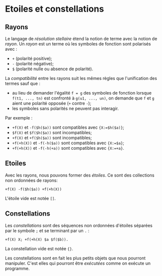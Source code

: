 # Etoiles et constellations

## Rayons

Le langage de *résolution stellaire* étend la notion de terme avec la notion
de *rayon*. Un *rayon* est un terme où les symboles de fonction sont polarisés
avec :
- `+` (polarité positive);
- `-` (polarité négative);
- `$` (polarité nulle ou absence de polarité).

La *compatibilité* entre les rayons suit les mêmes règles que l'unification
des termes sauf que :
- au lieu de demander l'égalité `f = g` des symboles de fonction lorsque
`f(t1, ..., tn)` est confronté à `g(u1, ..., un)`, on demande que `f` et `g`
aient une polarité opposée (`+` contre `-`);
- les symboles sans polarités ne peuvent pas interagir.

Par exemple :
- `+f(X)` et `-f($h($a))` sont compatibles avec `{X:=$h($a)}`;
- `$f(X)` et `$f($h($a))` sont incompatibles;
- `+f(X)` et `+f($h($a))` sont incompatibles;
- `+f(+h(X))` et `-f(-h($a))` sont compatibles avec `{X:=$a}`;
- `+f(+h(X))` et `-f(-h(+a))` sont compatibles avec `{X:=+a}`.

## Etoiles

Avec les rayons, nous pouvons former des *étoiles*. Ce sont des collections
non ordonnées de rayons:

```
+f(X) -f($h($a)) +f(+h(X))
```

L'étoile vide est notée `[]`.

## Constellations

Les *constellations* sont des séquences non ordonnées d'étoiles séparées
par le symbole `;` et se terminant par un `.` :

```
+f(X) X; +f(+h(X) $a $f($b)).
```

La constellation vide est notée `{}`.

Les constellations sont en fait les plus petits objets que nous pourront
manipuler. C'est elles qui pourront être *exécutées* comme on exécute
un programme.

